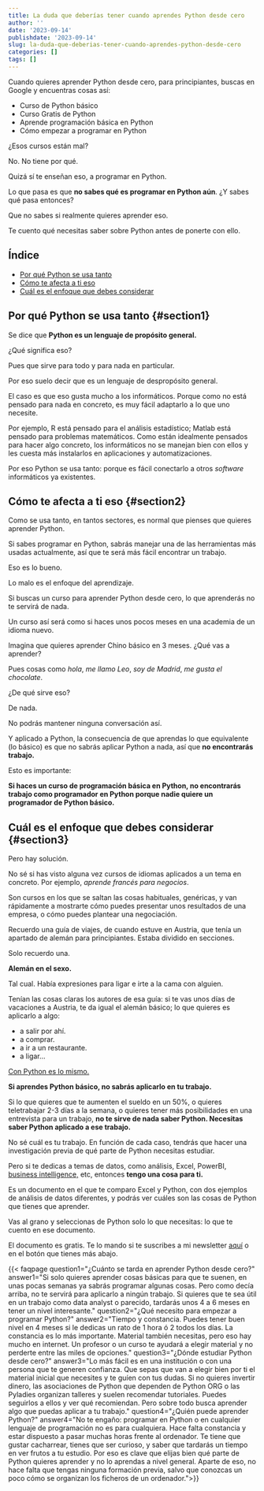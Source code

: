 ```yaml
---
title: La duda que deberías tener cuando aprendes Python desde cero
author: ''
date: '2023-09-14'
publishdate: '2023-09-14'
slug: la-duda-que-deberias-tener-cuando-aprendes-python-desde-cero
categories: []
tags: []
---
```



Cuando quieres aprender Python desde cero, para principiantes, buscas en Google y encuentras cosas así: 

- Curso de Python básico
- Curso Gratis de Python
- Aprende programación básica en Python
- Cómo empezar a programar en Python

¿Esos cursos están mal?

No. No tiene por qué. 

Quizá sí te enseñan eso, a programar en Python. 

Lo que pasa es que **no sabes qué es programar en Python aún**. ¿Y sabes qué pasa entonces?

Que no sabes si realmente quieres aprender eso. 

Te cuento qué necesitas saber sobre Python antes de ponerte con ello. 

## Índice

- [Por qué Python se usa tanto](#section1)
- [Cómo te afecta a ti eso](#section2)
- [Cuál es el enfoque que debes considerar](#section3)

## Por qué Python se usa tanto {#section1}

Se dice que **Python es un lenguaje de propósito general.**

¿Qué significa eso?

Pues que sirve para todo y para nada en particular. 

Por eso suelo decir que es un lenguaje de despropósito general. 

El caso es que eso gusta mucho a los informáticos. Porque como no está pensado para nada en concreto, es muy fácil adaptarlo a lo que uno necesite. 

Por ejemplo, R está pensado para el análisis estadístico; Matlab está pensado para problemas matemáticos. Como están idealmente pensados para hacer algo concreto, los informáticos no se manejan bien con ellos y les cuesta más instalarlos en aplicaciones y automatizaciones. 

Por eso Python se usa tanto: porque es fácil conectarlo a otros _software_ informáticos ya existentes. 

## Cómo te afecta a ti eso {#section2}

Como se usa tanto, en tantos sectores, es normal que pienses que quieres aprender Python. 

Si sabes programar en Python, sabrás manejar una de las herramientas más usadas actualmente, así que te será más fácil encontrar un trabajo. 

Eso es lo bueno. 

Lo malo es el enfoque del aprendizaje. 

Si buscas un curso para aprender Python desde cero, lo que aprenderás no te servirá de nada. 

Un curso así será como si haces unos pocos meses en una academia de un idioma nuevo. 

Imagina que quieres aprender Chino básico en 3 meses. ¿Qué vas a aprender? 

Pues cosas como _hola_, _me llamo Leo_, _soy de Madrid_, _me gusta el chocolate_. 

¿De qué sirve eso?

De nada. 

No podrás mantener ninguna conversación así. 

Y aplicado a Python, la consecuencia de que aprendas lo que equivalente (lo básico) es que no sabrás aplicar Python a nada, así que **no encontrarás trabajo.**

Esto es importante: 

**Si haces un curso de programación básica en Python, no encontrarás trabajo como programador en Python porque nadie quiere un programador de Python básico.**

## Cuál es el enfoque que debes considerar {#section3}

Pero hay solución. 

No sé si has visto alguna vez cursos de idiomas aplicados a un tema en concreto. Por ejemplo, _aprende francés para negocios_.

Son cursos en los que se saltan las cosas habituales, genéricas, y van rápidamente a mostrarte cómo puedes presentar unos resultados de una empresa, o cómo puedes plantear una negociación.

Recuerdo una guía de viajes, de cuando estuve en Austria, que tenía un apartado de alemán para principiantes. Estaba dividido en secciones. 

Solo recuerdo una. 

**Alemán en el sexo.**

Tal cual. Había expresiones para ligar e irte a la cama con alguien. 

Tenían las cosas claras los autores de esa guía: si te vas unos días de vacaciones a Austria, te da igual el alemán básico; lo que quieres es aplicarlo a algo: 

- a salir por ahí. 
- a comprar. 
- a ir a un restaurante. 
- a ligar...

[Con Python es lo mismo.](https://leonardohansa.com/post/en-que-se-parecen-los-cursos-de-idiomas-y-de-programacion/) 

**Si aprendes Python básico, no sabrás aplicarlo en tu trabajo.**

Si lo que quieres que te aumenten el sueldo en un 50%, o quieres teletrabajar 2-3 días a la semana, o quieres tener más posibilidades en una entrevista para un trabajo, **no te sirve de nada saber Python. Necesitas saber Python aplicado a ese trabajo.**

No sé cuál es tu trabajo. En función de cada caso, tendrás que hacer una investigación previa de qué parte de Python necesitas estudiar. 

Pero si te dedicas a temas de datos, como análisis, Excel, PowerBI, [business intelligence,](https://leonardohansa.com/post/que-es-el-business-intelligence/) etc, entonces **tengo una cosa para ti.**

Es un documento en el que te comparo Excel y Python, con dos ejemplos de análisis de datos diferentes, y podrás ver cuáles son las cosas de Python que tienes que aprender. 

Vas al grano y seleccionas de Python solo lo que necesitas: lo que te cuento en ese documento. 

El documento es gratis. Te lo mando si te suscribes a mi newsletter [aquí](https://leonardohansa.com/) o en el botón que tienes más abajo.



{{< faqpage question1="¿Cuánto se tarda en aprender Python desde cero?" answer1="Si solo quieres aprender cosas básicas para que te suenen, en unas pocas semanas ya sabrás programar algunas cosas. Pero como decía arriba, no te servirá para aplicarlo a ningún trabajo. Si quieres que te sea útil en un trabajo como data analyst o parecido, tardarás unos 4 a 6 meses en tener un nivel interesante." question2="¿Qué necesito para empezar a programar Python?" answer2="Tiempo y constancia. Puedes tener buen nivel en 4 meses si le dedicas un rato de 1 hora ó 2 todos los días. La constancia es lo más importante. Material también necesitas, pero eso hay mucho en internet. Un profesor o un curso te ayudará a elegir material y no perderte entre las miles de opciones." question3="¿Dónde estudiar Python desde cero?" answer3="Lo más fácil es en una institución o con una persona que te generen confianza. Que sepas que van a elegir bien por ti el material inicial que necesites y te guíen con tus dudas. Si no quieres invertir dinero, las asociaciones de Python que dependen de Python ORG o las Pyladies organizan talleres y suelen recomendar tutoriales. Puedes seguirlos a ellos y ver qué recomiendan. Pero sobre todo busca aprender algo que puedas aplicar a tu trabajo." question4="¿Quién puede aprender Python?" answer4="No te engaño: programar en Python o en cualquier lenguaje de programación no es para cualquiera. Hace falta constancia y estar dispuesto a pasar muchas horas frente al ordenador. Te tiene que gustar cacharrear, tienes que ser curioso, y saber que tardarás un tiempo en ver frutos a tu estudio. Por eso es clave que elijas bien qué parte de Python quieres aprender y no lo aprendas a nivel general. Aparte de eso, no hace falta que tengas ninguna formación previa, salvo que conozcas un poco cómo se organizan los ficheros de un ordenador.">}}
